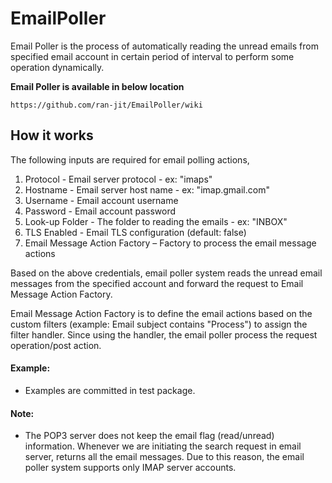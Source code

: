 # EmailPoller

Email Poller is the process of automatically reading the unread emails from specified email account in certain period of interval to perform some operation dynamically.

**Email Poller is available in below location**
  
    https://github.com/ran-jit/EmailPoller/wiki

## How it works
The following inputs are required for email polling actions,
  1. Protocol - Email server protocol - ex: "imaps"
  2. Hostname - Email server host name - ex: "imap.gmail.com"
  3. Username - Email account username
  4. Password - Email account password
  5. Look-up Folder - The folder to reading the emails - ex: "INBOX"
  6. TLS Enabled - Email TLS configuration (default: false)
  7. Email Message Action Factory – Factory to process the email message actions

Based on the above credentials, email poller system reads the unread email messages from the specified account and forward the request to Email Message Action Factory.

Email Message Action Factory is to define the email actions based on the custom filters (example: Email subject contains "Process") to assign the filter handler. Since using the handler, the email poller process the request operation/post action.

#### Example:
  * Examples are committed in test package.

#### Note:
  * The POP3 server does not keep the email flag (read/unread) information. Whenever we are initiating the search request in email server, returns all the email messages. Due to this reason, the email poller system supports only IMAP server accounts.
